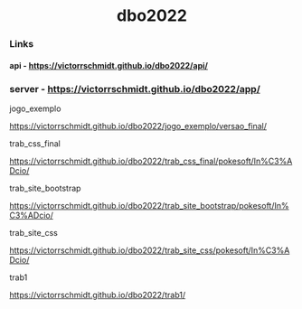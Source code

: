 <h1 align="center">dbo2022</h1>

### Links

#### api - https://victorrschmidt.github.io/dbo2022/api/
### server - https://victorrschmidt.github.io/dbo2022/app/

jogo_exemplo

https://victorrschmidt.github.io/dbo2022/jogo_exemplo/versao_final/

trab_css_final

https://victorrschmidt.github.io/dbo2022/trab_css_final/pokesoft/In%C3%ADcio/

trab_site_bootstrap

https://victorrschmidt.github.io/dbo2022/trab_site_bootstrap/pokesoft/In%C3%ADcio/

trab_site_css

https://victorrschmidt.github.io/dbo2022/trab_site_css/pokesoft/In%C3%ADcio/

trab1

https://victorrschmidt.github.io/dbo2022/trab1/
